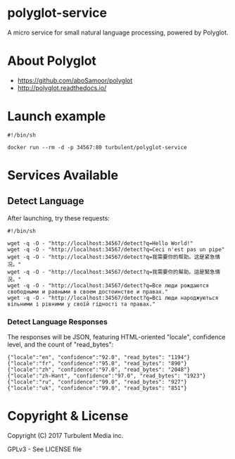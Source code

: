 # polyglot-service
A micro service for small natural language processing, powered by Polyglot.

# About Polyglot
- https://github.com/aboSamoor/polyglot
- http://polyglot.readthedocs.io/

# Launch example

    #!/bin/sh

    docker run --rm -d -p 34567:80 turbulent/polyglot-service

# Services Available
## Detect Language
After launching, try these requests:

    #!/bin/sh

    wget -q -O - "http://localhost:34567/detect?q=Hello World!"
    wget -q -O - "http://localhost:34567/detect?q=Ceci n'est pas un pipe"
    wget -q -O - "http://localhost:34567/detect?q=我需要你的帮助。这是紧急情况。"
    wget -q -O - "http://localhost:34567/detect?q=我需要你的幫助。這是緊急情況。"
    wget -q -O - "http://localhost:34567/detect?q=Все люди рождаются свободными и равными в своем достоинстве и правах."
    wget -q -O - "http://localhost:34567/detect?q=Всі люди народжуються вільними і рівними у своїй гідності та правах."

### Detect Language Responses
The responses will be JSON, featuring HTML-oriented "locale", confidence level,
and the count of "read_bytes":

    {"locale":"en", "confidence":"92.0", "read_bytes": "1194"}
    {"locale":"fr", "confidence":"95.0", "read_bytes": "890"}
    {"locale":"zh", "confidence":"97.0", "read_bytes": "2048"}
    {"locale":"zh-Hant", "confidence":"97.0", "read_bytes": "1923"}
    {"locale":"ru", "confidence":"99.0", "read_bytes": "927"}
    {"locale":"uk", "confidence":"99.0", "read_bytes": "851"}

# Copyright & License
Copyright (C) 2017  Turbulent Media inc.

GPLv3 - See LICENSE file
